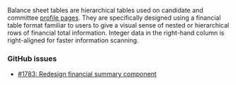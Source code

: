 Balance sheet tables are hierarchical tables used on candidate and committee [profile pages](https://www.fec.gov/data/committee/C00431445/?cycle=2012). They are specifically designed using a financial table format familiar to users to give a visual sense of nested or hierarchical rows of financial total information. Integer data in the right-hand column is right-aligned for faster information scanning.

### GitHub issues
- [#1783: Redesign financial summary component](https://github.com/18f/openfec-web-app/issues/1783)
